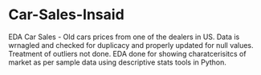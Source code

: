 # Car-Sales-Insaid
EDA Car Sales - Old cars prices from  one of the dealers in US. 
Data is wrnagled and checked for duplicacy and properly updated for null values.
Treatment of outliers not done.
EDA done for showing charatcerisitcs of market as per sample data using descriptive stats tools in Python.

